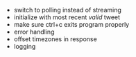 - switch to polling instead of streaming
- initialize with most recent *valid* tweet
- make sure ctrl+c exits program properly
- error handling
- offset timezones in response
- logging
